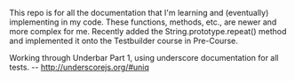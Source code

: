 This repo is for all the documentation that I'm learning and (eventually) implementing in my code. These functions, methods, etc., are newer and more complex for me. Recently added the String.prototype.repeat() method and implemented it onto the Testbuilder course in Pre-Course. 

Working through Underbar Part 1, using underscore documentation for all tests. 
-- http://underscorejs.org/#uniq
